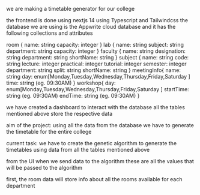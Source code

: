 we are making a timetable generator for our college

the frontend is done using nextjs 14 using Typescript and Tailwindcss
the database we are using is the Appwrite cloud database and it has the following collections and attributes

room {
name: string
capacity: integer 
} 
 lab {
name: string
subject: string
department: string
capacity: integer
}
 faculty {
name: string
designation: string
department: string
shortName: string
}
subject {
name: string
code: string
lecture: integer
practical: integer
tutorial: integer
semester: integer
department: string
split: string
shortName: string
}
meetingInfo{
name: string
day: enum[Monday,Tuesday,Wednesday,Thursday,Friday,Saturday ]
time: string (eg. 09:30AM)
}
workshop{
day: enum[Monday,Tuesday,Wednesday,Thursday,Friday,Saturday ]
startTime: string (eg. 09:30AM)
endTime: string (eg. 09:30AM)
}

we have created a dashboard to interact with the database
all the tables mentioned above store the respective data


aim of the project: using all the data from the database we have to generate the timetable for the entire college

current task: we have to create the genetic algorithm to generate the timetables using data from all the tables mentioned above 

from the UI when we send data to the algorithm these are all the values that will be passed to the algorithm

first, the room data will store info about all the rooms available for each department 



